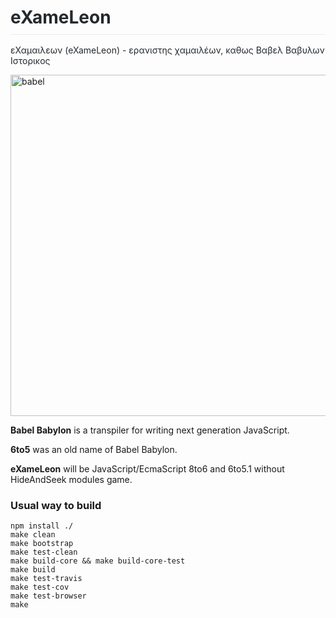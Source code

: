 <h1 style="box-sizing: border-box; margin-right: 0px; margin-bottom: 16px; margin-left: 0px; line-height: 1.25; padding-bottom: 0.3em; border-bottom: 1px solid rgb(234, 236, 239); color: rgb(36, 41, 46);">
    eXameLeon</h1>

<p style="box-sizing: border-box; margin-top: 0px; color: rgb(36, 41,46);">&epsilon;&Chi;&alpha;&mu;&alpha;&iota;&lambda;&epsilon;&omega;&nu; (eXameLeon) - &epsilon;&rho;&alpha;&nu;&iota;&sigma;&tau;&eta;&sigmaf; &chi;&alpha;&mu;&alpha;&iota;&lambda;έ&omega;&nu;, &kappa;&alpha;&theta;&omega;&sigmaf; &Beta;&alpha;&beta;&epsilon;&lambda; &Beta;&alpha;&beta;&upsilon;&lambda;&omega;&nu; &Iota;&sigma;&tau;&omicron;&rho;&iota;&kappa;&omicron;&sigmaf;</p>

<p style="box-sizing: border-box; margin-top: 0px; color: rgb(36, 41,46);">
  <a href="https://babeljs.io/">
    <img alt="babel" src="vendor/logo-exameleon.png" width="546">
  </a>
</p>

<p style="box-sizing: border-box; margin-top: 0px; color: rgb(36, 41,46);">
  <p><strong>Babel Babylon</strong> is a transpiler for writing next generation JavaScript.</p>
  <p><strong>6to5</strong> was an old name of Babel Babylon.</p>
  <p><strong>eXameLeon</strong> will be JavaScript/EcmaScript 8to6 and 6to5.1 without HideAndSeek modules game.</p>
</p>

<!--<p align="center">
  For questions and support please visit the <a href="https://gitter.im/babel/babel">gitter room</a> before creating an issue.
</p>-->

<!--<p align="center">
  For documentation and website issues please visit the <a href="https://github.com/babel/babel.github.io">babel.github.io</a> repo.
</p>-->

<h3>Usual way to build</h3>

```
npm install ./
make clean
make bootstrap
make test-clean
make build-core && make build-core-test
make build
make test-travis
make test-cov
make test-browser
make
```

